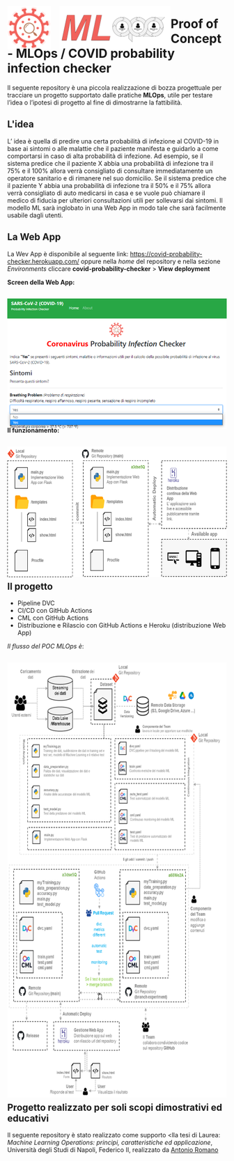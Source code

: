 <div align = "center" style = "float:left; margin - right:1em;" ><img src="https://raw.githubusercontent.com/LaErre9/POC_MLOps-Covid_Probability_Infection_Checker/main/templates/covid_probability_detector.png?token=AB475L7VVLSSF7KDB3NM25DBIODCE" alt = "covid-icon-probabilty" width="100" height="auto" style="margin-top: 15px; margin-bottom: -20px; float: left;"> <img src="https://raw.githubusercontent.com/LaErre9/POC_MLOps-Covid_Probability_Infection_Checker/main/templates/LogoMLOPs_ARinvented.png?token=AB475L25BUZU7OU25EXPE6TBIXAIW" alt = "MLOps-icon-AR" width="auto" height="100" style="margin-top: 15px; margin-bottom: -20px; margin-left: 20px;"></div>
     
# Proof of Concept - MLOps / COVID probability infection checker
Il seguente repository è una piccola realizzazione di bozza progettuale per tracciare un progetto supportato dalle pratiche **MLOps**, utile per testare l’idea o l’ipotesi di progetto al fine di dimostrarne la fattibilità.

## L'idea
L’ idea è quella di predire una certa probabilità di infezione al COVID-19 in base ai sintomi o alle malattie che il paziente manifesta e guidarlo a come comportarsi in caso di alta probabilità di infezione. Ad esempio, se il sistema predice che il paziente X abbia una probabilità di infezione tra il 75% e il 100% allora verrà consigliato di consultare immediatamente un operatore sanitario e di rimanere nel suo domicilio. Se il sistema predice che il paziente Y abbia una probabilità di infezione tra il 50% e il 75% allora verrà consigliato di auto medicarsi in casa e se vuole può chiamare il medico di fiducia per ulteriori consultazioni utili per sollevarsi dai sintomi. Il modello ML sarà inglobato in una Web App in modo tale che sarà facilmente usabile dagli utenti. 

## La Web App
La Wev App è disponibile al seguente link: https://covid-probability-checker.herokuapp.com/ 
oppure nella *home* del repository e nella sezione *Environments* cliccare **covid-probability-checker** > **View deployment** <br>

**Screen della Web App:**

<p align = "center">
<img src="https://raw.githubusercontent.com/LaErre9/POC_MLOps-Covid_Probability_Infection_Checker/main/templates/screenWebApp.png?token=AB475LYA3AE6GEN74PCL5FDBIXESO" alt = "covid-icon-probabilty" width="auto" height="300" align="middle" style="margin-top: 15px; margin-bottom: -20px;">
</p>


**Il funzionamento:** <br>

<p align = "center">
<img src="https://raw.githubusercontent.com/LaErre9/POC_MLOps-Covid_Probability_Infection_Checker/main/templates/scheme_function.png?token=AB475L3NW6UGVHZSWOZKYP3BIXD76" alt = "covid-icon-probabilty" width="auto" height="300" align="middle" style="margin-top: 15px; margin-bottom: -20px;">
</p>

## Il progetto
- Pipeline DVC
- CI/CD con GitHub Actions
- CML con GitHub Actions
- Distribuzione e Rilascio con GitHub Actions e Heroku (distribuzione Web App) <br>

*Il flusso del POC MLOps è*: <br>

<p align = "center">
<img src="https://raw.githubusercontent.com/LaErre9/POC_MLOps-Covid_Probability_Infection_Checker/main/templates/flussoPOCMLops.png?token=AB475L62GO53TX4WEPZOTNTBIXCEK" alt = "covid-icon-probabilty" width="auto" height="1000px" align="middle" style="margin-top: 15px; margin-bottom: -20px;">
</p>


## Progetto realizzato per soli scopi dimostrativi ed educativi
Il seguente repository è stato realizzato come supporto <lla tesi di Laurea: *Machine Learning Operations: principi, caratteristiche ed applicazione*, Università degli Studi di Napoli, Federico II,  realizzato da <a title="Antonio Romano" href="https://github.com/LaErre9" target="_blank" > Antonio Romano</a>

